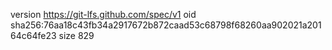 version https://git-lfs.github.com/spec/v1
oid sha256:76aa18c43fb34a2917672b872caad53c68798f68260aa902021a20164c64fe23
size 829
